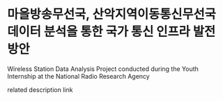 # 마을방송무선국, 산악지역이동통신무선국 데이터 분석을 통한 국가 통신 인프라 발전 방안

Wireless Station Data Analysis Project conducted during the Youth Internship at the National Radio Research Agency

related description link 


